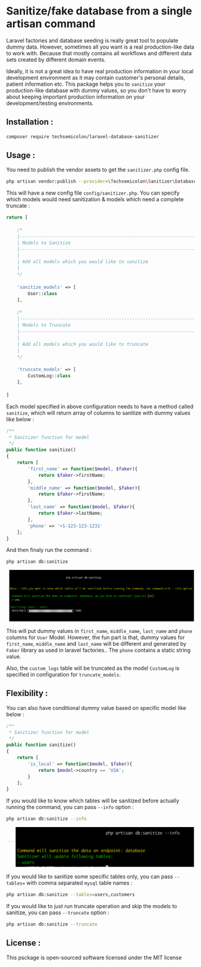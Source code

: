 # Sanitize/fake database from a single artisan command

Laravel factories and database seeding is really great tool to populate dummy data. However, sometimes all you want is a real production-like data to work with. Because that mostly contains all workflows and different data sets created by different domain events. 

Ideally, it is not a great idea to have real production information in your local development environment as it may contain customer's personal details, patient information etc. This package helps you to `sanitize` your production-like database with dummy values, so you don't have to worry about keeping important production information on your development/testing environments.

## Installation : 

~~~bash
composer require techsemicolon/laravel-database-sanitizer
~~~

## Usage : 

You need to publish the vendor assets to get the `sanitizer.php` config file.

~~~bash
php artisan vendor:publish --provider=\Techsemicolon\Sanitizer\DatabaseSanitizerServiceProvider
~~~

This will have a new config file `config/sanitizer.php`. You can specify which models would need sanitization & models which need a complete truncate : 

~~~php
return [

    /*
    |--------------------------------------------------------------------------
    | Models to Sanitize
    |--------------------------------------------------------------------------
    |
    | Add all models which you would like to sanitize
    |
    */

    'sanitize_models' => [
        User::class
    ],

    /*
    |--------------------------------------------------------------------------
    | Models to Truncate
    |--------------------------------------------------------------------------
    |
    | Add all models which you would like to truncate
    |
    */

    'truncate_models' => [
        CustomLog::class
    ],

]
~~~

Each model specified in above configuration needs to have a method called `sanitize`, which will return array of columns to sanitize with dummy values like below : 

~~~php
/**
 * Sanitizer function for model
 */
public function sanitize()
{
    return [
        'first_name' => function($model, $faker){
            return $faker->firstName;
        },
        'middle_name' => function($model, $faker){
            return $faker->firstName;
        },
        'last_name' => function($model, $faker){
            return $faker->lastName;
        },
        'phone' => '+1-123-123-1231'
    ];
}
~~~

And then finaly run the command : 

~~~bash
php artisan db:sanitize
~~~

<p align="center">
    <img alt="Laravel" src="usage.png" width="500">
</p>

This will put dummy values in `first_name`, `middle_name`, `last_name` and `phone` columns for `User` Model. However, the fun part is that, dummy values for `first_name`, `middle_name` and `last_name` will be different and generated by `Faker` library as used in laravel factories.. The `phone` contains a static string value.

Also, the `custom_logs` table will be truncated as the model `CustomLog` is specified in configuration for `truncate_models`.

## Flexibility : 

You can also have conditional dummy value based on specific model like below : 
~~~php
/**
 * Sanitizer function for model
 */
public function sanitize()
{
    return [
        'is_local' => function($model, $faker){
            return $model->country == 'USA';
        }
    ];
}
~~~

If you would like to know which tables will be sanitized before actually running the command, you can pass `--info` option : 
~~~bash
php artisan db:sanitize --info
~~~

<p align="center">
    <img alt="Laravel" src="info.png" width="500">
</p>

If you would like to sanitize some specific tables only, you can pass `--tables=` with comma separated `mysql` table names : 
~~~bash
php artisan db:sanitize --tables=users,customers
~~~


If you would like to just run truncate operation and skip the models to sanitize, you can pass `--truncate` option : 
~~~bash
php artisan db:sanitize --truncate
~~~

## License : 

This psckage is open-sourced software licensed under the MIT license